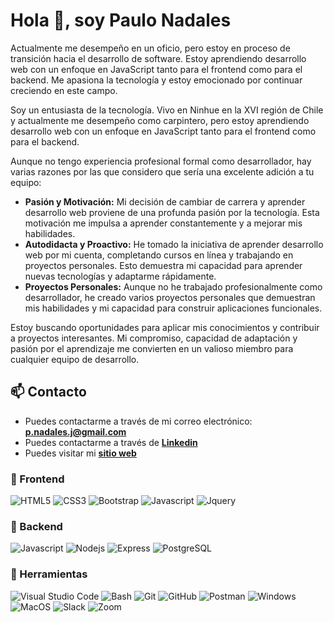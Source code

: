 # Hola 👋, soy Paulo Nadales

Actualmente me desempeño en un oficio, pero estoy en proceso de transición hacia el desarrollo de software. Estoy aprendiendo desarrollo web con un enfoque en JavaScript tanto para el frontend como para el backend. Me apasiona la tecnología y estoy emocionado por continuar creciendo en este campo.

Soy un entusiasta de la tecnología. Vivo en Ninhue en la XVI región de Chile y actualmente me desempeño como carpintero, pero estoy aprendiendo desarrollo web con un enfoque en JavaScript tanto para el frontend como para el backend.


Aunque no tengo experiencia profesional formal como desarrollador, hay varias razones por las que considero que sería una excelente adición a tu equipo:

- **Pasión y Motivación:** Mi decisión de cambiar de carrera y aprender desarrollo web proviene de una profunda pasión por la tecnología. Esta motivación me impulsa a aprender constantemente y a mejorar mis habilidades.
- **Autodidacta y Proactivo:** He tomado la iniciativa de aprender desarrollo web por mi cuenta, completando cursos en línea y trabajando en proyectos personales. Esto demuestra mi capacidad para aprender nuevas tecnologías y adaptarme rápidamente.
- **Proyectos Personales:** Aunque no he trabajado profesionalmente como desarrollador, he creado varios proyectos personales que demuestran mis habilidades y mi capacidad para construir aplicaciones funcionales.


Estoy buscando oportunidades para aplicar mis conocimientos y contribuir a proyectos interesantes. Mi compromiso, capacidad de adaptación y pasión por el aprendizaje me convierten en un valioso miembro para cualquier equipo de desarrollo.


## 📫 Contacto

- Puedes contactarme a través de mi correo electrónico: **<p.nadales.j@gmail.com>**
- Puedes contactarme a través de **[Linkedin](https://www.linkedin.com/in/pnadales/)**
- Puedes visitar mi **[sitio web](https://pnadales.github.io/Portfolio/)**

### 🎨 Frontend

![HTML5](https://img.shields.io/badge/HTML5-E34F26?style=for-the-badge&logo=html5&logoColor=white) ![CSS3](https://img.shields.io/badge/CSS3-1572B6?style=for-the-badge&logo=css3&logoColor=white) ![Bootstrap](https://img.shields.io/badge/Bootstrap-563D7C?style=for-the-badge&logo=bootstrap&logoColor=white) ![Javascript](https://img.shields.io/badge/Javascript-323330?style=for-the-badge&logo=javascript&logoColor=F7DF1E) ![Jquery](https://img.shields.io/badge/jQuery-0769AD?style=for-the-badge&logo=jquery&logoColor=white)

### 🔨 Backend



![Javascript](https://img.shields.io/badge/Javascript-323330?style=for-the-badge&logo=javascript&logoColor=F7DF1E) ![Nodejs](https://img.shields.io/badge/Node.js-43853D?style=for-the-badge&logo=node.js&logoColor=white) ![Express](https://img.shields.io/badge/Express.js-404D59?style=for-the-badge) ![PostgreSQL](https://img.shields.io/badge/PostgreSQL-316192?style=for-the-badge&logo=postgresql&logoColor=white)

### 📎 Herramientas

![Visual Studio Code](https://img.shields.io/badge/Visual%20Studio%20Code-007ACC?style=for-the-badge&logo=visual-studio-code&logoColor=white) ![Bash](https://img.shields.io/badge/Bash-121011?style=for-the-badge&logo=gnu-bash&logoColor=white) ![Git](https://img.shields.io/badge/git-%23F05033.svg?style=for-the-badge&logo=git&logoColor=white) ![GitHub](https://img.shields.io/badge/github-%23121011.svg?style=for-the-badge&logo=github&logoColor=white) ![Postman](https://img.shields.io/badge/Postman-FF6C37?style=for-the-badge&logo=postman&logoColor=white) ![Windows](https://img.shields.io/badge/Windows-0078D6?style=for-the-badge&logo=windows&logoColor=white) ![MacOS](https://img.shields.io/badge/MacOS-000000?style=for-the-badge&logo=apple&logoColor=white) ![Slack](https://img.shields.io/badge/Slack-4A154B?style=for-the-badge&logo=slack&logoColor=white) ![Zoom](https://img.shields.io/badge/Zoom-2D8CFF?style=for-the-badge&logo=zoom&logoColor=white)
